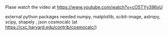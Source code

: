 Plase watch the video at https://www.youtube.com/watch?v=cO5TYy396xU

external python packages needed
numpy, matplotlib, scikit-image, astropy, scipy, shapely , json
cosmocalc (at https://cxc.harvard.edu/contrib/cosmocalc/)

